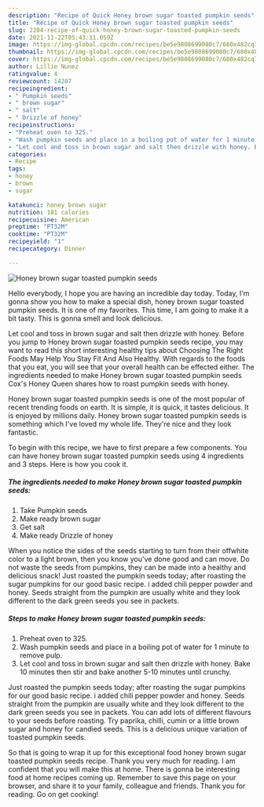 ```yaml
---
description: "Recipe of Quick Honey brown sugar toasted pumpkin seeds"
title: "Recipe of Quick Honey brown sugar toasted pumpkin seeds"
slug: 2204-recipe-of-quick-honey-brown-sugar-toasted-pumpkin-seeds
date: 2021-11-22T05:43:11.059Z
image: https://img-global.cpcdn.com/recipes/be5e9808699080c7/680x482cq70/honey-brown-sugar-toasted-pumpkin-seeds-recipe-main-photo.jpg
thumbnail: https://img-global.cpcdn.com/recipes/be5e9808699080c7/680x482cq70/honey-brown-sugar-toasted-pumpkin-seeds-recipe-main-photo.jpg
cover: https://img-global.cpcdn.com/recipes/be5e9808699080c7/680x482cq70/honey-brown-sugar-toasted-pumpkin-seeds-recipe-main-photo.jpg
author: Lillie Nunez
ratingvalue: 4
reviewcount: 14287
recipeingredient:
- " Pumpkin seeds"
- " brown sugar"
- " salt"
- " Drizzle of honey"
recipeinstructions:
- "Preheat oven to 325."
- "Wash pumpkin seeds and place in a boiling pot of water for 1 minute to remove pulp."
- "Let cool and toss in brown sugar and salt then drizzle with honey. Bake 10 minutes then stir and bake another 5-10 minutes until crunchy."
categories:
- Recipe
tags:
- honey
- brown
- sugar

katakunci: honey brown sugar 
nutrition: 181 calories
recipecuisine: American
preptime: "PT32M"
cooktime: "PT32M"
recipeyield: "1"
recipecategory: Dinner

---
```



![Honey brown sugar toasted pumpkin seeds](https://img-global.cpcdn.com/recipes/be5e9808699080c7/680x482cq70/honey-brown-sugar-toasted-pumpkin-seeds-recipe-main-photo.jpg)

Hello everybody, I hope you are having an incredible day today. Today, I'm gonna show you how to make a special dish, honey brown sugar toasted pumpkin seeds. It is one of my favorites. This time, I am going to make it a bit tasty. This is gonna smell and look delicious.

Let cool and toss in brown sugar and salt then drizzle with honey. Before you jump to Honey brown sugar toasted pumpkin seeds recipe, you may want to read this short interesting healthy tips about Choosing The Right Foods May Help You Stay Fit And Also Healthy. With regards to the foods that you eat, you will see that your overall health can be effected either. The ingredients needed to make Honey brown sugar toasted pumpkin seeds Cox's Honey Queen shares how to roast pumpkin seeds with honey.

Honey brown sugar toasted pumpkin seeds is one of the most popular of recent trending foods on earth. It is simple, it is quick, it tastes delicious. It is enjoyed by millions daily. Honey brown sugar toasted pumpkin seeds is something which I've loved my whole life. They're nice and they look fantastic.


To begin with this recipe, we have to first prepare a few components. You can have honey brown sugar toasted pumpkin seeds using 4 ingredients and 3 steps. Here is how you cook it.

<!--inarticleads1-->

##### The ingredients needed to make Honey brown sugar toasted pumpkin seeds:

1. Take  Pumpkin seeds
1. Make ready  brown sugar
1. Get  salt
1. Make ready  Drizzle of honey


When you notice the sides of the seeds starting to turn from their offwhite color to a light brown, then you know you've done good and can move. Do not waste the seeds from pumpkins, they can be made into a healthy and delicious snack! Just roasted the pumpkin seeds today; after roasting the sugar pumpkins for our good basic recipe. i added chili pepper powder and honey. Seeds straight from the pumpkin are usually white and they look different to the dark green seeds you see in packets. 

<!--inarticleads2-->

##### Steps to make Honey brown sugar toasted pumpkin seeds:

1. Preheat oven to 325.
1. Wash pumpkin seeds and place in a boiling pot of water for 1 minute to remove pulp.
1. Let cool and toss in brown sugar and salt then drizzle with honey. Bake 10 minutes then stir and bake another 5-10 minutes until crunchy.


Just roasted the pumpkin seeds today; after roasting the sugar pumpkins for our good basic recipe. i added chili pepper powder and honey. Seeds straight from the pumpkin are usually white and they look different to the dark green seeds you see in packets. You can add lots of different flavours to your seeds before roasting. Try paprika, chilli, cumin or a little brown sugar and honey for candied seeds. This is a delicious unique variation of toasted pumpkin seeds. 

So that is going to wrap it up for this exceptional food honey brown sugar toasted pumpkin seeds recipe. Thank you very much for reading. I am confident that you will make this at home. There is gonna be interesting food at home recipes coming up. Remember to save this page on your browser, and share it to your family, colleague and friends. Thank you for reading. Go on get cooking!

